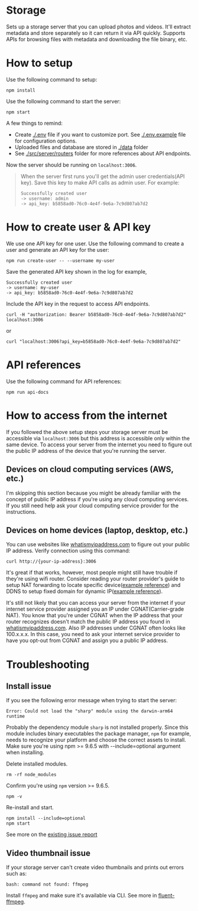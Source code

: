 # Storage

Sets up a storage server that you can upload photos and videos. It'll extract metadata and store separately so it can return it via API quickly. Supports APIs for browsing files with metadata and downloading the file binary, etc.

# How to setup

Use the following command to setup:

```
npm install
```

Use the following command to start the server:

```
npm start
```

A few things to remind:

- Create [./.env](./.env) file if you want to customize port. See [./.env.example](./.env.example) file for configuration options.
- Uploaded files and database are stored in [./data](./data) folder
- See [./src/server/routers](./src/server/routers) folder for more references about API endpoints.

Now the server should be running on `localhost:3006`.

> When the server first runs you'll get the admin user credentials(API key). Save this key to make API calls as admin user. For example:
>
> ```
> Successfully created user
> -> username: admin
> -> api_key: b5858ad0-76c0-4e4f-9e6a-7c9d807ab7d2
> ```

# How to create user & API key

We use one API key for one user. Use the following command to create a user and generate an API key for the user:

```
npm run create-user -- --username my-user
```

Save the generated API key shown in the log for example,

```
Successfully created user
-> username: my-user
-> api_key: b5858ad0-76c0-4e4f-9e6a-7c9d807ab7d2
```

Include the API key in the request to access API endpoints.

```
curl -H "authorization: Bearer b5858ad0-76c0-4e4f-9e6a-7c9d807ab7d2" localhost:3006
```

or

```
curl "localhost:3006?api_key=b5858ad0-76c0-4e4f-9e6a-7c9d807ab7d2"
```

# API references

Use the following command for API references:

```
npm run api-docs
```

# How to access from the internet

If you followed the above setup steps your storage server must be accessible via `localhost:3006` but this address is accessible only within the same device. To access your server from the internet you need to figure out the public IP address of the device that you're running the server.

## Devices on cloud computing services (AWS, etc.)

I'm skipping this section because you might be already familiar with the concept of public IP address if you're using any cloud computing services. If you still need help ask your cloud computing service provider for the instructions.

## Devices on home devices (laptop, desktop, etc.)

You can use websites like [whatismyipaddress.com](https://whatismyipaddress.com) to figure out your public IP address. Verify connection using this command:

```
curl http://{your-ip-address}:3006
```

It's great if that works, however, most people might still have trouble if they're using wifi router. Consider reading your router provider's guide to setup NAT forwarding to locate specific device([example reference](https://www.tp-link.com/us/user-guides/archer-a7&c7_v5/chapter-13-nat-forwarding)) and DDNS to setup fixed domain for dynamic IP([example reference](https://www.tp-link.com/us/user-guides/archer-a7&c7_v5/chapter-15-customize-your-network-settings#ug-sub-title-4)).

It's still not likely that you can access your server from the internet if your internet service provider assigned you an IP under CGNAT(Carrier-grade NAT). You know that you're under CGNAT when the IP address that your router recognizes doesn't match the public IP address you found in [whatismyipaddress.com](https://whatismyipaddress.com). Also IP addresses under CGNAT often looks like 100.x.x.x. In this case, you need to ask your internet service provider to have you opt-out from CGNAT and assign you a public IP address.

# Troubleshooting

## Install issue

If you see the following error message when trying to start the server:

```
Error: Could not load the "sharp" module using the darwin-arm64 runtime
```

Probably the dependency module `sharp` is not installed properly. Since this module includes binary executables the package manager, `npm` for example, needs to recognize your platform and choose the correct assets to install. Make sure you're using npm >= 9.6.5 with --include=optional argument when installing.

Delete installed modules.

```
rm -rf node_modules
```

Confirm you're using `npm` version >= 9.6.5.

```
npm -v
```

Re-install and start.

```
npm install --include=optional
npm start
```

See more on the [existing issue report](https://github.com/lovell/sharp/issues/3994)

## Video thumbnail issue

If your storage server can't create video thumbnails and prints out errors such as:

```
bash: command not found: ffmpeg
```

Install `ffmpeg` and make sure it's available via CLI. See more in [fluent-ffmpeg](https://github.com/fluent-ffmpeg/node-fluent-ffmpeg/tree/v2.1.3?tab=readme-ov-file#prerequisites).
